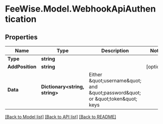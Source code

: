 # FeeWise.Model.WebhookApiAuthentication

## Properties

Name | Type | Description | Notes
------------ | ------------- | ------------- | -------------
**Type** | **string** |  | 
**AddPosition** | **string** |  | [optional] 
**Data** | **Dictionary&lt;string, string&gt;** | Either \&quot;username\&quot; and \&quot;password\&quot; or \&quot;token\&quot; keys | 

[[Back to Model list]](../README.md#documentation-for-models) [[Back to API list]](../README.md#documentation-for-api-endpoints) [[Back to README]](../README.md)

